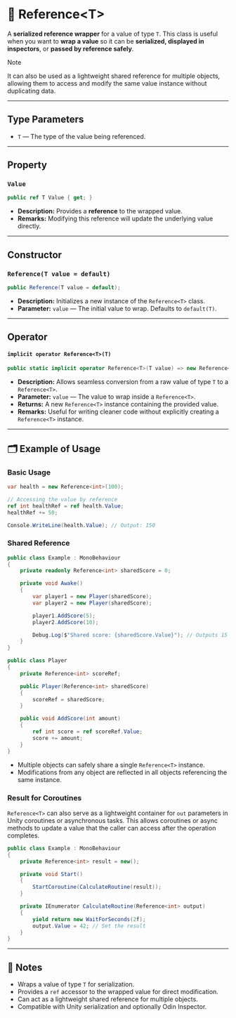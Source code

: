 # 🧩 Reference&lt;T&gt;

A **serialized reference wrapper** for a value of type `T`. This class is useful when you want to **wrap a value** so it can be **serialized, displayed in inspectors**, or **passed by reference safely**.

> [!NOTE]
> It can also be used as a lightweight shared reference for multiple objects, allowing them to access and modify the same value instance without duplicating data.


---

## Type Parameters

- `T` — The type of the value being referenced.

---

## Property

### `Value`
```csharp
public ref T Value { get; }
```
- **Description:** Provides a **reference** to the wrapped value.
- **Remarks:** Modifying this reference will update the underlying value directly.

---

## Constructor

### `Reference(T value = default)`
```csharp
public Reference(T value = default);
```
- **Description:** Initializes a new instance of the `Reference<T>` class.
- **Parameter:** `value` — The initial value to wrap. Defaults to `default(T)`.

---

## Operator

#### `implicit operator Reference<T>(T)`
```csharp
public static implicit operator Reference<T>(T value) => new Reference<T>(value);
```
- **Description:** Allows seamless conversion from a raw value of type `T` to a `Reference<T>`.
- **Parameter:** `value` — The value to wrap inside a `Reference<T>`.
- **Returns:** A new `Reference<T>` instance containing the provided value.
- **Remarks:** Useful for writing cleaner code without explicitly creating a `Reference<T>` instance.

---

## 🗂 Example of Usage

### Basic Usage
```csharp
var health = new Reference<int>(100);

// Accessing the value by reference
ref int healthRef = ref health.Value;
healthRef += 50;

Console.WriteLine(health.Value); // Output: 150
```

### Shared Reference
```csharp
public class Example : MonoBehaviour
{
    private readonly Reference<int> sharedScore = 0;

    private void Awake()
    {
        var player1 = new Player(sharedScore);
        var player2 = new Player(sharedScore);

        player1.AddScore(5);
        player2.AddScore(10);

        Debug.Log($"Shared score: {sharedScore.Value}"); // Outputs 15
    }
}

public class Player
{
    private Reference<int> scoreRef;

    public Player(Reference<int> sharedScore)
    {
        scoreRef = sharedScore;
    }

    public void AddScore(int amount)
    {
        ref int score = ref scoreRef.Value;
        score += amount;
    }
}
```
- Multiple objects can safely share a single `Reference<T>` instance.
- Modifications from any object are reflected in all objects referencing the same instance.

### Result for Coroutines
`Reference<T>` can also serve as a lightweight container for `out` parameters in Unity coroutines or asynchronous tasks. This allows coroutines or async methods to update a value that the caller can access after the operation completes.

```csharp
public class Example : MonoBehaviour
{
    private Reference<int> result = new();

    private void Start()
    {
        StartCoroutine(CalculateRoutine(result));
    }

    private IEnumerator CalculateRoutine(Reference<int> output)
    {
        yield return new WaitForSeconds(2f);
        output.Value = 42; // Set the result
    }
}
```
---

## 📝 Notes
- Wraps a value of type `T` for serialization.
- Provides a `ref` accessor to the wrapped value for direct modification.
- Can act as a lightweight shared reference for multiple objects.
- Compatible with Unity serialization and optionally Odin Inspector.